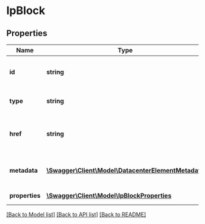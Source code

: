 # IpBlock

## Properties
Name | Type | Description | Notes
------------ | ------------- | ------------- | -------------
**id** | **string** | The resource&#39;s unique identifier | [optional] 
**type** | **string** | The type of object that has been created | [optional] 
**href** | **string** | URL to the object\u2019s representation (absolute path) | [optional] 
**metadata** | [**\Swagger\Client\Model\DatacenterElementMetadata**](DatacenterElementMetadata.md) | Backend managed resource metadata | [optional] 
**properties** | [**\Swagger\Client\Model\IpBlockProperties**](IpBlockProperties.md) | Resource&#39;s properties | 

[[Back to Model list]](../README.md#documentation-for-models) [[Back to API list]](../README.md#documentation-for-api-endpoints) [[Back to README]](../README.md)


